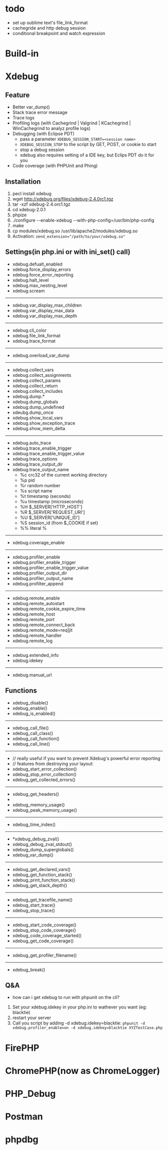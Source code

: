 # todo
- set up sublime text's file_link_format
- cachegride and http debug session
- conditional breakpoint and watch expression

# Build-in


# Xdebug

## Feature

- Better var_dump()
- Stack trace error message
- Trace logs
- Profiling logs (with Cachegrind | Valgrind | KCachegrind | WinCachegrind to analyz profile logs)
- Debugging (with Eclipse PDT)
    + pass a parameter `XDEBUG_SESSION_START=<session name>` 
    + `XDEBUG_SESSION_STOP` to the script by GET, POST, or cookie to start
    + stop a debug session
    + xdebug also requires setting of a IDE key, but Eclips PDT do it for you
- Code coverage (with PHPUnit and Phing)

## Installation
1. pecl install xdebug
2. wget http://xdebug.org/files/xdebug-2.4.0rc1.tgz
3. tar -xzf xdebug-2.4.orc1.tgz
4. cd xdebug-2.0.1
5. phpize
6. ./configure --enable-xdebug --with-php-config=/usr/bin/php-config
7. make
8. cp modules/xdebug.so /usr/lib/apache2/modules/xdebug.so
9. Activation: `zend_extension="/path/to/your/xdebug.so"`

## Settings(in php.ini or with ini_set() call)
- xdebug.defualt_enabled
- xdebug.force_display_errors
- xdebug.force_error_reporting
- xdebug.halt_level
- xdebug.max_nesting_level
- xdebug.scream
---
- xdebug.var_display_max_children
- xdebug.var_display_max_data
- xdebug.var_display_max_depth
---
- xdebug.cli_color
- xdebug.file_link_format
- xdebug.trace_format
---
-  xdebug.overload_var_dump
--- 
- xdebug.collect_vars
- xdebug.collect_assignments
- xdebug.collect_params
- xdebug.collect_return
- xdebug.collect_includes
- xdebug.dump.*
- xdebug.dump_globals
- xdebug.dump_undefined
- xdeubg.dump_once
- xdebug.show_local_vars
- xdebug.show_exception_trace
- xdebug.show_mem_delta
---
- xdebug.auto_trace
- xdebug.trace_enable_trigger
- xdebug.trace_enable_trigger_value
- xdebug.trace_options
- xdebug.trace_output_dir
- xdebug.trace_output_name
    + %c  crc32 of the current working directory
    + %p  pid
    + %r  random number
    + %s  script name
    + %t  timestamp (seconds)
    + %u  timestamp (microseconds)
    + %H  $_SERVER['HTTP_HOST']
    + %R  $_SERVER['REQUEST_URI']
    + %U  $_SERVER['UNIQUE_ID']
    + %S  session_id (from $_COOKIE if set)
    + %%  literal %
---
- xdebug.coverage_enable
---
- xdebug.profiler_enable
- xdebug.profiler_enable_trigger
- xdebug.profiler_enable_trigger_value
- xdebug.profiler_output_dir
- xdebug.profiler_output_name
- xdebug.profilter_append
---
- xdebug.remote_enable
- xdebug.remote_autostart
- xdebug.remote_cookie_expire_time
- xdebug.remote_host
- xdebug.remote_port
- xdebug.remote_connect_back
- xdebug.remote_mode=req|jit
- xdebug.remote_handler
- xdebug.remote_log
---
- xdebug.extended_info
- xdebug.idekey
---
- xdebug.manual_url

## Functions
- xdebug_disable()
- xdebug_enable()
- xdebug_is_enabled()
--- 
- xdebug_call_file()
- xdebug_call_class()
- xdebug_call_function()
- xdebug_call_line()
--- 
- // really useful if you want to prevent Xdebug's powerful error reporting
- // features from destroying your layout:
- xdebug_start_error_collection()
- xdebug_stop_error_collection()
- xdebug_get_collected_errors()
--- 
- xdebug_get_headers()
- 
- xdebug_memory_usage()
- xdebug_peak_memory_usage()
--- 
- xdebug_time_index()
--- 
- *xdebug_debug_zval()
- xdebug_debug_zval_stdout()
- xdebug_dump_superglobals()
- xdebug_var_dump()
--- 
- xdebug_get_declared_vars()
- xdebug_get_function_stack()
- xdebug_print_function_stack()
- xdebug_get_stack_depth()
--- 
- xdebug_get_tracefile_name()
- xdebug_start_trace()
- xdebug_stop_trace()
--- 
- xdebug_start_code_coverage()
- xdebug_stop_code_coverage()
- xdebug_code_coverage_started()
- xdebug_get_code_coverage()
--- 
- xdebug_get_profiler_filename()
--- 
- xdebug_break()

## Q&A
- how can i get xdebug to run with phpunit on the cli?

1. Set your xdebug.idekey in your php.ini to wathever you want (eg: blacktie)
2. restart your server
3. Call you script by adding -d xdebug.idekey=blacktie: `phpunit -d xdebug.profiler_enable=on -d xdebug.idekey=blacktie XYZTestCase.php`


# FirePHP

# ChromePHP(now as ChromeLogger)

# PHP_Debug

# Postman

# phpdbg
